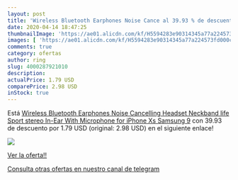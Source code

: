 ```yaml
---
layout: post
title: 'Wireless Bluetooth Earphones Noise Cance al 39.93 % de descuento'
date: 2020-04-14 18:47:25
thumbnailImage: 'https://ae01.alicdn.com/kf/H5594283e90314345a77a224573fd000cu/Wireless-Bluetooth-Earphones-Noise-Cancelling-Headset-Neckband-life-Sport-stereo-In-Ear-With-Microphone-for-iPhone.jpg_350x350._SL200_.jpg'
images: [ 'https://ae01.alicdn.com/kf/H5594283e90314345a77a224573fd000cu/Wireless-Bluetooth-Earphones-Noise-Cancelling-Headset-Neckband-life-Sport-stereo-In-Ear-With-Microphone-for-iPhone.jpg_350x350._SL200_.jpg' ]
comments: true
category: ofertas
author: ring
slug: 4000287921010
description:
actualPrice: 1.79 USD
comparePrice: 2.98 USD
inStock: true
---
```


Está [Wireless Bluetooth Earphones Noise Cancelling Headset Neckband life Sport  stereo In-Ear With Microphone for iPhone Xs Samsung 9](https://www.amazon.com/dp/4000287921010/?tag=redken08-20) con 39.93 de descuento por 1.79 USD (original: 2.98 USD) en el siguiente enlace!

[![](https://ae01.alicdn.com/kf/H5594283e90314345a77a224573fd000cu/Wireless-Bluetooth-Earphones-Noise-Cancelling-Headset-Neckband-life-Sport-stereo-In-Ear-With-Microphone-for-iPhone.jpg_350x350._SL200_.jpg)](https://www.amazon.com/dp/4000287921010/?tag=redken08-20)

[Ver la oferta!!](https://www.amazon.com/dp/4000287921010/?tag=redken08-20)

[Consulta otras ofertas en nuestro canal de telegram](https://t.me/s/ofertas25)
